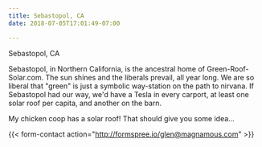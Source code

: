 ```yaml
---
title: Sebastopol, CA
date: 2018-07-05T17:01:49-07:00

---
```

Sebastopol, CA

Sebastopol, in Northern California, is the ancestral home of Green-Roof-Solar.com. The sun shines and the liberals prevail, all year long. We are so liberal that "green" is just a symbolic way-station on the path to nirvana. If Sebastopol had our way, we'd have a Tesla in every carport, at least one solar roof per capita, and another on the barn.

My chicken coop has a solar roof! That should give you some idea...

{{< form-contact action="http://formspree.io/glen@magnamous.com" >}}